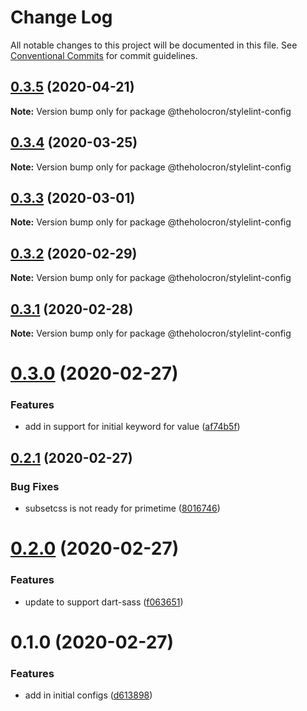 # Change Log

All notable changes to this project will be documented in this file.
See [Conventional Commits](https://conventionalcommits.org) for commit guidelines.

## [0.3.5](https://github.com/the-holocron/threepio/compare/@theholocron/stylelint-config@0.3.4...@theholocron/stylelint-config@0.3.5) (2020-04-21)

**Note:** Version bump only for package @theholocron/stylelint-config





## [0.3.4](https://github.com/the-holocron/threepio/compare/@theholocron/stylelint-config@0.3.3...@theholocron/stylelint-config@0.3.4) (2020-03-25)

**Note:** Version bump only for package @theholocron/stylelint-config





## [0.3.3](https://github.com/the-holocron/threepio/compare/@theholocron/stylelint-config@0.3.2...@theholocron/stylelint-config@0.3.3) (2020-03-01)

**Note:** Version bump only for package @theholocron/stylelint-config





## [0.3.2](https://github.com/the-holocron/threepio/compare/@theholocron/stylelint-config@0.3.1...@theholocron/stylelint-config@0.3.2) (2020-02-29)

**Note:** Version bump only for package @theholocron/stylelint-config





## [0.3.1](https://github.com/the-holocron/threepio/compare/@theholocron/stylelint-config@0.3.0...@theholocron/stylelint-config@0.3.1) (2020-02-28)

**Note:** Version bump only for package @theholocron/stylelint-config





# [0.3.0](https://github.com/the-holocron/threepio/compare/@theholocron/stylelint-config@0.2.1...@theholocron/stylelint-config@0.3.0) (2020-02-27)


### Features

* add in support for initial keyword for value ([af74b5f](https://github.com/the-holocron/threepio/commit/af74b5f2587e435bcc77957b8b2b60234deddfc8))





## [0.2.1](https://github.com/the-holocron/threepio/compare/@theholocron/stylelint-config@0.2.0...@theholocron/stylelint-config@0.2.1) (2020-02-27)


### Bug Fixes

* subsetcss is not ready for primetime ([8016746](https://github.com/the-holocron/threepio/commit/8016746fdb8737392c0615fa446018fca4b63fdb))





# [0.2.0](https://github.com/the-holocron/threepio/compare/@theholocron/stylelint-config@0.1.0...@theholocron/stylelint-config@0.2.0) (2020-02-27)


### Features

* update to support dart-sass ([f063651](https://github.com/the-holocron/threepio/commit/f063651b93ec75dfd14e1ccf011f852e35286438))





# 0.1.0 (2020-02-27)


### Features

* add in initial configs ([d613898](https://github.com/the-holocron/threepio/commit/d613898f18bb20b7fc879d80c15f025555de2765))
